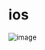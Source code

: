 # ios

![image](https://github.com/hualaX/hualaX/assets/151937768/725af734-0ff4-47ee-9470-41947a279d2c)
